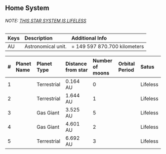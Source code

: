 ## Home System
###### NOTE: [THIS STAR SYSTEM IS LIFELESS](../Events/the-great-extinction)

| Keys | Description        | Additional Info              |
|:---- |:------------------ |:---------------------------- |
| AU   | Astronomical unit. | = 149 597 870.700 kilometers |


| #   | Planet Name | Planet Type | Distance from star | Number of moons | Orbital Period | Satus    |
|:--- |:----------- |:----------- |:------------------ |:--------------- |:-------------- |:-------- |
| 1   |             | Terrestrial | 0.164 AU           | 0               |                | Lifeless |
| 2   |             | Terrestrial | 1.644 AU           | 1               |                | Lifeless |
| 3   |             | Gas Giant   | 3.525 AU           | 5               |                | Lifeless |
| 4   |             | Gas Giant   | 4.601 AU           | 2               |                | Lifeless |
| 5   |             | Terrestrial | 6.692 AU           | 3               |                | Lifeless |
